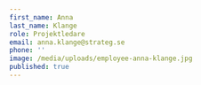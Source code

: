 ```yaml
---
first_name: Anna
last_name: Klange
role: Projektledare
email: anna.klange@strateg.se
phone: ''
image: /media/uploads/employee-anna-klange.jpg
published: true
---
```

